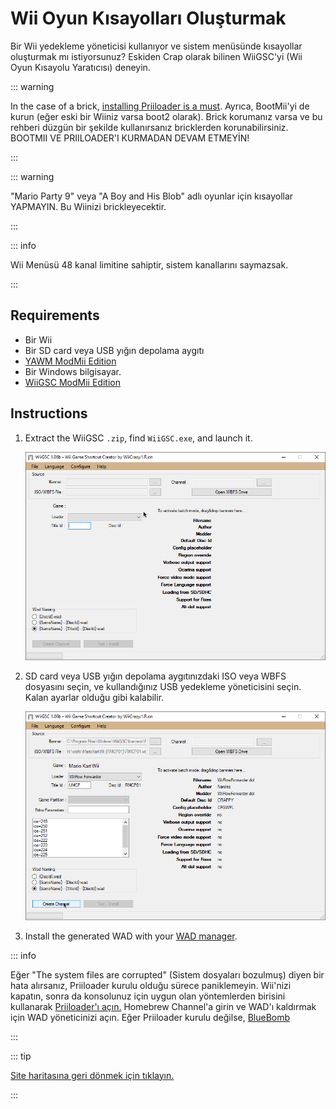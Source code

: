 # Wii Oyun Kısayolları Oluşturmak

Bir Wii yedekleme yöneticisi kullanıyor ve sistem menüsünde kısayollar oluşturmak mı istiyorsunuz? Eskiden Crap olarak bilinen WiiGSC'yi (Wii Oyun Kısayolu Yaratıcısı) deneyin.

::: warning

In the case of a brick, [installing Priiloader is a must](/priiloader). Ayrıca, BootMii'yi de kurun (eğer eski bir Wiiniz varsa boot2 olarak). Brick korumanız varsa ve bu rehberi düzgün bir şekilde kullanırsanız bricklerden korunabilirsiniz. BOOTMII VE PRIILOADER'I KURMADAN DEVAM ETMEYİN!

:::

::: warning

"Mario Party 9" veya "A Boy and His Blob" adlı oyunlar için kısayollar YAPMAYIN. Bu Wiinizi brickleyecektir.

:::

::: info

Wii Menüsü 48 kanal limitine sahiptir, sistem kanallarını saymazsak.

:::

## Requirements

- Bir Wii
- Bir SD card veya USB yığın depolama aygıtı
- [YAWM ModMii Edition](yawmme)
- Bir Windows bilgisayar.
- [WiiGSC ModMii Edition](https://github.com/modmii/WiiGSC/releases)

## Instructions

1. Extract the WiiGSC `.zip`, find `WiiGSC.exe`, and launch it.

    ![](/images/desktop-apps/wiigsc/wiigsc-home.png)

2. SD card veya USB yığın depolama aygıtınızdaki ISO veya WBFS dosyasını seçin, ve kullandığınız USB yedekleme yöneticisini seçin. Kalan ayarlar olduğu gibi kalabilir.

    ![](/images/desktop-apps/wiigsc/wiigsc-selection.png)

3. Install the generated WAD with your [WAD manager](yawmme).

::: info

Eğer "The system files are corrupted" (Sistem dosyaları bozulmuş) diyen bir hata alırsanız, Priiloader kurulu olduğu sürece paniklemeyin. Wii'nizi kapatın, sonra da konsolunuz için uygun olan yöntemlerden birisini kullanarak [Priiloader'ı açın.](priiloader#section-iii---entering-priiloader) Homebrew Channel'a girin ve WAD'ı kaldırmak için WAD yöneticinizi açın. Eğer Priiloader kurulu değilse, [BlueBomb](bluebomb)

:::

::: tip

[Site haritasına geri dönmek için tıklayın.](site-navigation)

:::
